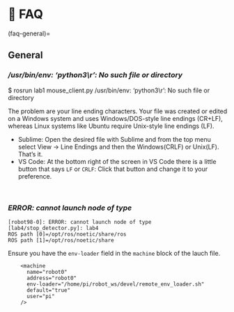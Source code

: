 # 🙋 FAQ

(faq-general)=
## General

### _/usr/bin/env: ‘python3\r’: No such file or directory_

$ rosrun lab1 mouse_client.py
/usr/bin/env: ‘python3\r’: No such file or directory


The problem are your line ending characters. Your file was created or edited on a Windows system and uses Windows/DOS-style line endings (CR+LF), whereas Linux systems like Ubuntu require Unix-style line endings (LF).

- Sublime: Open the desired file with Sublime and from the top menu select View -> Line Endings and then the Windows(CRLF) or Unix(LF). That’s it.
- VS Code: At the bottom right of the screen in VS Code there is a little button that says `LF` or `CRLF`: Click that button and change it to your preference.

<br>




### _ERROR: cannot launch node of type_

```
[robot98-0]: ERROR: cannot launch node of type [lab4/stop_detector.py]: lab4
ROS path [0]=/opt/ros/noetic/share/ros
ROS path [1]=/opt/ros/noetic/share
```

Ensure you have the `env-loader` field in the `machine` block of the lauch file.
```
    <machine
      name="robot0"
      address="robot0"
      env-loader="/home/pi/robot_ws/devel/remote_env_loader.sh"
      default="true"
      user="pi"
    />
```

